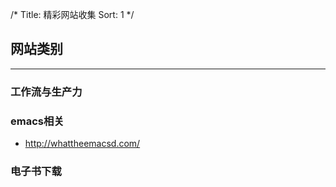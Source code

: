 /*
  Title: 精彩网站收集
  Sort: 1
  */

## 网站类别
----
### 工作流与生产力

### emacs相关
- <http://whattheemacsd.com/>

### 电子书下载